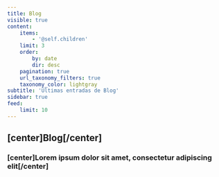 ```yaml
---
title: Blog
visible: true
content:
    items:
        - '@self.children'
    limit: 3
    order:
        by: date
        dir: desc
    pagination: true
    url_taxonomy_filters: true
    taxonomy_color: lightgray
subtitle: 'Últimas entradas de Blog'
sidebar: true
feed:
    limit: 10
---
```


## [center]Blog[/center]

### [center]Lorem ipsum dolor sit amet, consectetur adipiscing elit[/center]